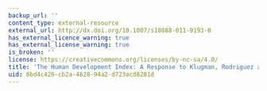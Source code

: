 ```yaml
---
backup_url: ''
content_type: external-resource
external_url: http://dx.doi.org/10.1007/s10888-011-9193-0
has_external_licence_warning: true
has_external_license_warning: true
is_broken: ''
license: https://creativecommons.org/licenses/by-nc-sa/4.0/
title: 'The Human Development Index: A Response to Klugman, Rodriguez and Choi'
uid: 8bd4c426-cb2a-4628-94a2-d723acd8281d
---
```

